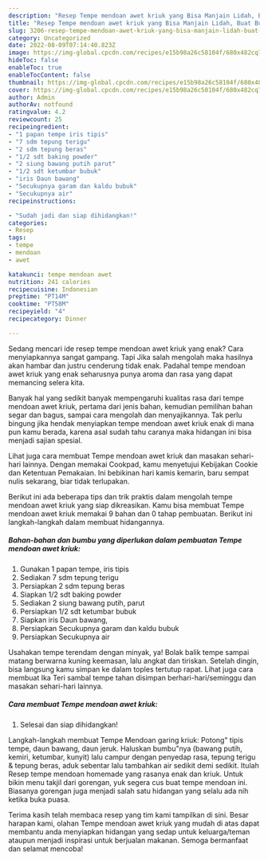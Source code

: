 ```yaml
---
description: "Resep Tempe mendoan awet kriuk yang Bisa Manjain Lidah, Buat Buka Puasa Enak"
title: "Resep Tempe mendoan awet kriuk yang Bisa Manjain Lidah, Buat Buka Puasa Enak"
slug: 3206-resep-tempe-mendoan-awet-kriuk-yang-bisa-manjain-lidah-buat-buka-puasa-enak
category: Uncategorized
date: 2022-08-09T07:14:40.823Z
image: https://img-global.cpcdn.com/recipes/e15b98a26c58104f/680x482cq70/tempe-mendoan-awet-kriuk-foto-resep-utama.jpg
hideToc: false
enableToc: true
enableTocContent: false
thumbnail: https://img-global.cpcdn.com/recipes/e15b98a26c58104f/680x482cq70/tempe-mendoan-awet-kriuk-foto-resep-utama.jpg
cover: https://img-global.cpcdn.com/recipes/e15b98a26c58104f/680x482cq70/tempe-mendoan-awet-kriuk-foto-resep-utama.jpg
author: Admin
authorAv: notfound
ratingvalue: 4.2
reviewcount: 25
recipeingredient:
- "1 papan tempe iris tipis"
- "7 sdm tepung terigu"
- "2 sdm tepung beras"
- "1/2 sdt baking powder"
- "2 siung bawang putih parut"
- "1/2 sdt ketumbar bubuk"
- "iris Daun bawang"
- "Secukupnya garam dan kaldu bubuk"
- "Secukupnya air"
recipeinstructions:

- "Sudah jadi dan siap dihidangkan!"
categories:
- Resep
tags:
- tempe
- mendoan
- awet

katakunci: tempe mendoan awet 
nutrition: 241 calories
recipecuisine: Indonesian
preptime: "PT14M"
cooktime: "PT58M"
recipeyield: "4"
recipecategory: Dinner

---
```



Sedang mencari ide resep tempe mendoan awet kriuk yang enak? Cara menyiapkannya sangat gampang. Tapi Jika salah mengolah maka hasilnya akan hambar dan justru cenderung tidak enak. Padahal tempe mendoan awet kriuk yang enak seharusnya punya aroma dan rasa yang dapat memancing selera kita.


Banyak hal yang sedikit banyak mempengaruhi kualitas rasa dari tempe mendoan awet kriuk, pertama dari jenis bahan, kemudian pemilihan bahan segar dan bagus, sampai cara mengolah dan menyajikannya. Tak perlu bingung jika hendak menyiapkan tempe mendoan awet kriuk enak di mana pun kamu berada, karena asal sudah tahu caranya maka hidangan ini bisa menjadi sajian spesial.

Lihat juga cara membuat Tempe mendoan awet kriuk dan masakan sehari-hari lainnya. Dengan memakai Cookpad, kamu menyetujui Kebijakan Cookie dan Ketentuan Pemakaian. Ini bebikinan hari kamis kemarin, baru sempat nulis sekarang, biar tidak terlupakan.


Berikut ini ada beberapa tips dan trik praktis dalam mengolah tempe mendoan awet kriuk yang siap dikreasikan. Kamu bisa membuat Tempe mendoan awet kriuk memakai 9 bahan dan 0 tahap pembuatan. Berikut ini langkah-langkah dalam membuat hidangannya.

<!--inarticleads1-->

##### Bahan-bahan dan bumbu yang diperlukan dalam pembuatan Tempe mendoan awet kriuk:

1. Gunakan 1 papan tempe, iris tipis
1. Sediakan 7 sdm tepung terigu
1. Persiapkan 2 sdm tepung beras
1. Siapkan 1/2 sdt baking powder
1. Sediakan 2 siung bawang putih, parut
1. Persiapkan 1/2 sdt ketumbar bubuk
1. Siapkan iris Daun bawang,
1. Persiapkan Secukupnya garam dan kaldu bubuk
1. Persiapkan Secukupnya air


Usahakan tempe terendam dengan minyak, ya! Bolak balik tempe sampai matang berwarna kuning keemasan, lalu angkat dan tiriskan. Setelah dingin, bisa langsung kamu simpan ke dalam toples tertutup rapat. Lihat juga cara membuat Ika Teri sambal tempe tahan disimpan berhari-hari/seminggu dan masakan sehari-hari lainnya. 

<!--inarticleads2-->

##### Cara membuat Tempe mendoan awet kriuk:


1. Selesai dan siap dihidangkan!

Langkah-langkah membuat Tempe Mendoan garing kriuk: Potong&#34; tipis tempe, daun bawang, daun jeruk. Haluskan bumbu&#34;nya (bawang putih, kemiri, ketumbar, kunyit) lalu campur dengan penyedap rasa, tepung terigu &amp; tepung beras, aduk sebentar lalu tambahkan air sedikit demi sedikit. Itulah Resep tempe mendoan homemade yang rasanya enak dan kriuk. Untuk bikin menu takjil dari gorengan, yuk segera cus buat tempe mendoan ini. Biasanya gorengan juga menjadi salah satu hidangan yang selalu ada nih ketika buka puasa. 

Terima kasih telah membaca resep yang tim kami tampilkan di sini. Besar harapan kami, olahan Tempe mendoan awet kriuk yang mudah di atas dapat membantu anda menyiapkan hidangan yang sedap untuk keluarga/teman ataupun menjadi inspirasi untuk berjualan makanan. Semoga bermanfaat dan selamat mencoba!

